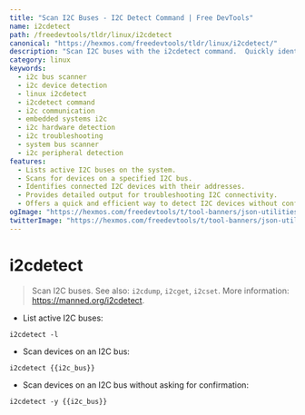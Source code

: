 ```yaml
---
title: "Scan I2C Buses - I2C Detect Command | Free DevTools"
name: i2cdetect
path: /freedevtools/tldr/linux/i2cdetect
canonical: "https://hexmos.com/freedevtools/tldr/linux/i2cdetect/"
description: "Scan I2C buses with the i2cdetect command.  Quickly identify connected I2C devices using this simple command-line tool. Free online tool, no registration required."
category: linux
keywords:
  - i2c bus scanner
  - i2c device detection
  - linux i2cdetect
  - i2cdetect command
  - i2c communication
  - embedded systems i2c
  - i2c hardware detection
  - i2c troubleshooting
  - system bus scanner
  - i2c peripheral detection
features:
  - Lists active I2C buses on the system.
  - Scans for devices on a specified I2C bus.
  - Identifies connected I2C devices with their addresses.
  - Provides detailed output for troubleshooting I2C connectivity.
  - Offers a quick and efficient way to detect I2C devices without confirmation.
ogImage: "https://hexmos.com/freedevtools/t/tool-banners/json-utilities-banner.png"
twitterImage: "https://hexmos.com/freedevtools/t/tool-banners/json-utilities-banner.png"
---
```


# i2cdetect

> Scan I2C buses.
> See also: `i2cdump`, `i2cget`, `i2cset`.
> More information: <https://manned.org/i2cdetect>.

- List active I2C buses:

`i2cdetect -l`

- Scan devices on an I2C bus:

`i2cdetect {{i2c_bus}}`

- Scan devices on an I2C bus without asking for confirmation:

`i2cdetect -y {{i2c_bus}}`
